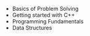 - Basics of Problem Solving 
- Getting started with C++ 
- Programming Fundamentals 
- Data Structures
